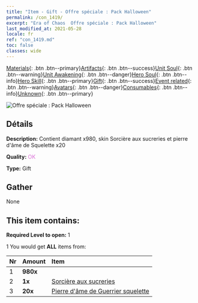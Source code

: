 ```yaml
---
title: "Item - Gift - Offre spéciale : Pack Halloween"
permalink: /con_1419/
excerpt: "Era of Chaos  Offre spéciale : Pack Halloween"
last_modified_at: 2021-05-28
locale: fr
ref: "con_1419.md"
toc: false
classes: wide
---
```

 [Materials](/ItemsFR/){: .btn .btn--primary}[Artifacts](/ItemsFR/Artifacts/){: .btn .btn--success}[Unit Soul](/ItemsFR/UnitSoul/){: .btn .btn--warning}[Unit Awakening](/ItemsFR/UnitAwakening/){: .btn .btn--danger}[Hero Soul](/ItemsFR/HeroSoul/){: .btn .btn--info}[Hero Skill](/ItemsFR/HeroSkill/){: .btn .btn--primary}[Gift](/ItemsFR/Gift/){: .btn .btn--success}[Event related](/ItemsFR/Events/){: .btn .btn--warning}[Avatars](/ItemsFR/Avatars/){: .btn .btn--danger}[Consumables](/ItemsFR/Consumables/){: .btn .btn--info}[Unknown](/ItemsFR/Unknown/){: .btn .btn--primary}

 ![Offre spéciale : Pack Halloween](/images/t/i_907033.png)

## Détails
 **Description:** Contient diamant x980, skin Sorcière aux sucreries et pierre d'âme de Squelette x20

 **Quality:** <span style="color: #DA70D6">OK</span>

 **Type:** Gift

## Gather

  None

## This item contains:

 **Required Level to open:** 1

 1 You would get **ALL** items  from:

  | Nr | Amount |     Item    |
  |:---|:-------|:------------|
  | 1 |  **980x** | <i class="fas fa-gem"/> |  | 
  | 2 |  **1x** | [Sorcière aux sucreries](/ItemsFR/con_1053/) |  | 
  | 3 |  **20x** | [Pierre d'âme de Guerrier squelette](/ItemsFR/unt_297/) |  | 

